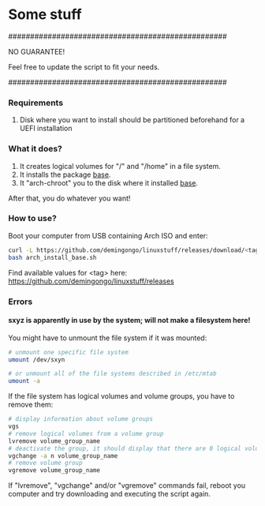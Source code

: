 # Some stuff

##################################################

NO GUARANTEE!

Feel free to update the script to fit your needs.

##################################################

### Requirements

1. Disk where you want to install should be partitioned beforehand for a UEFI installation

### What it does?

1. It creates logical volumes for "/" and "/home" in a file system.
2. It installs the package [base](https://archlinux.org/packages/core/any/base/).
3. It "arch-chroot" you to the disk where it installed [base](https://archlinux.org/packages/core/any/base/). 

After that, you do whatever you want!

### How to use?

Boot your computer from USB containing Arch ISO and enter:
```sh
curl -L https://github.com/demingongo/linuxstuff/releases/download/<tag>/arch_install_base.sh --output arch_install_base.sh
bash arch_install_base.sh
```
Find available values for \<tag\> here: https://github.com/demingongo/linuxstuff/releases

### Errors

#### sxyz is apparently in use by the system; will not make a filesystem here!

You might have to unmount the file system if it was mounted: 
```sh
# unmount one specific file system
umount /dev/sxyn

# or unmount all of the file systems described in /etc/mtab
umount -a
```
If the file system has logical volumes and volume groups, you have to remove them:
```sh
# display information about volume groups
vgs
# remove logical volumes from a volume group
lvremove volume_group_name
# deactivate the group, it should display that there are 0 logical volumes active in the group
vgchange -a n volume_group_name
# remove volume group
vgremove volume_group_name
```

If "lvremove", "vgchange" and/or "vgremove" commands fail, reboot you computer and try downloading and executing the script again.
